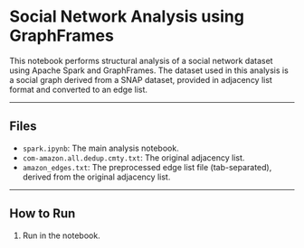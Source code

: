 # Social Network Analysis using GraphFrames

This notebook performs structural analysis of a social network dataset using Apache Spark and GraphFrames. The dataset used in this analysis is a social graph derived from a SNAP dataset, provided in adjacency list format and converted to an edge list.

---

## Files

- `spark.ipynb`: The main analysis notebook.
- `com-amazon.all.dedup.cmty.txt`: The original adjacency list.
- `amazon_edges.txt`: The preprocessed edge list file (tab-separated), derived from the original adjacency list.

---

## How to Run

1. Run in the notebook.